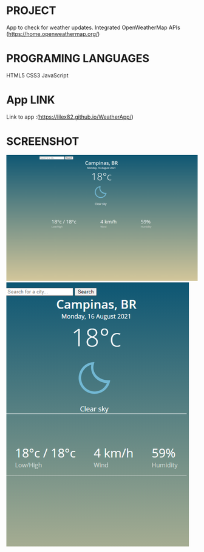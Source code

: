 # PROJECT
App to check for weather updates. 
Integrated OpenWeatherMap APIs 
(https://home.openweathermap.org/)

# PROGRAMING LANGUAGES 
HTML5
CSS3
JavaScript

# App LINK
Link to app :(https://lilex82.github.io/WeatherApp/)

# SCREENSHOT
<img src="/Public/screenshot/Screenshot%20(576).png">
<img src="/Public/screenshot/Screenshot%20(577).png">

